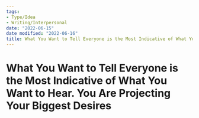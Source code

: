 ```yaml
---
tags:
- Type/Idea
- Writing/Interpersonal
date: "2022-06-15"
date modified: "2022-06-16"
title: What You Want to Tell Everyone is the Most Indicative of What You Want to Hear. You Are Projecting Your Biggest Desires
---
```


# What You Want to Tell Everyone is the Most Indicative of What You Want to Hear. You Are Projecting Your Biggest Desires
